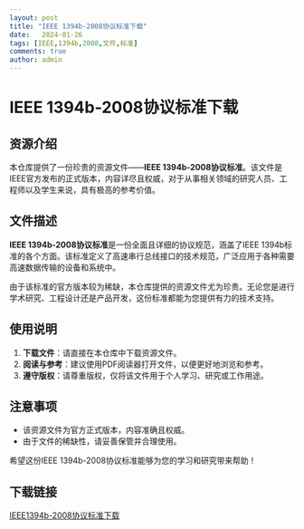 ```yaml
---
layout: post
title: "IEEE 1394b-2008协议标准下载"
date:   2024-01-26
tags: [IEEE,1394b,2008,文件,标准]
comments: true
author: admin
---
```

# IEEE 1394b-2008协议标准下载

## 资源介绍

本仓库提供了一份珍贵的资源文件——**IEEE 1394b-2008协议标准**。该文件是IEEE官方发布的正式版本，内容详尽且权威，对于从事相关领域的研究人员、工程师以及学生来说，具有极高的参考价值。

## 文件描述

**IEEE 1394b-2008协议标准**是一份全面且详细的协议规范，涵盖了IEEE 1394b标准的各个方面。该标准定义了高速串行总线接口的技术规范，广泛应用于各种需要高速数据传输的设备和系统中。

由于该标准的官方版本较为稀缺，本仓库提供的资源文件尤为珍贵。无论您是进行学术研究、工程设计还是产品开发，这份标准都能为您提供有力的技术支持。

## 使用说明

1. **下载文件**：请直接在本仓库中下载资源文件。
2. **阅读与参考**：建议使用PDF阅读器打开文件，以便更好地浏览和参考。
3. **遵守版权**：请尊重版权，仅将该文件用于个人学习、研究或工作用途。

## 注意事项

- 该资源文件为官方正式版本，内容准确且权威。
- 由于文件的稀缺性，请妥善保管并合理使用。

希望这份IEEE 1394b-2008协议标准能够为您的学习和研究带来帮助！

## 下载链接

[IEEE1394b-2008协议标准下载](https://pan.quark.cn/s/1859ca8ea256)